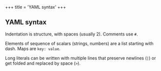 +++
title = 'YAML syntax'
+++
## YAML syntax
Indentation is structure, with spaces (usually 2).
Comments use `#`.

Elements of sequence of scalars (strings, numbers) are a list starting with dash.
Maps are `key: value`.

Long literals can be written with multiple lines that preserve newlines (`|`) or get folded and replaced by space (`>`).
